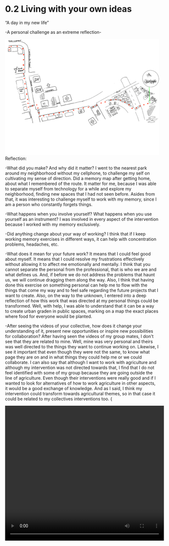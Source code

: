 
# 0.2 Living with your own ideas

“A day in my new life” 

-A personal challenge as an extreme reflection-

<img src= "../../images/memorymap1.png" alt="Photo of My Memory Map">
Reflection:

-What did you make? And why did it matter?
I went to the nearest park around my neighborhood without my cellphone, to challenge my self on cultivating my sense of direction. Did a memory map after getting home, about what I remembered of the route. It matter for me, because I was able to separate myself from technology for a while and explore my neighborhood, finding new spaces that I had not seen before. Asides from that, it was interesting to challenge myself to work with my memory, since I am a person who constantly forgets things.

-What happens when you involve yourself? What happens when you use yourself as an instrument?
I was involved in every aspect of the intervention because I worked with my memory exclusively.

-Did anything change about your way of working?
I think that if I keep working memory exercises in different ways, it can help with concentration problems, headaches, etc.

-What does it mean for your future work?
It means that I could feel good about myself. It means that I could resolve my frustrations effectively without allowing it to affect me emotionally and mentally. I think that you cannot separate the personal from the professional, that is who we are and what defines us. And, if before we do not address the problems that haunt us, we will continue dragging them along the way. Also, I think that having done this exercise on something personal can help me to flow with the things that come my way and to feel safe regarding the future projects that I want to create. Also, on the way to the unknown, I entered into a deep reflection of how this work that was directed at my personal things could be transformed. Well, with help, I was able to understand that it can be a way to create urban graden in public spaces, marking on a map the exact places where food for everyone would be planted.

-After seeing the videos of your collective, how does it change your
understanding of it, present new opportunities or inspire new
possibilities for collaboration?
After having seen the videos of my group mates, I don't see that they are related to mine. Well, mine was very personal and theirs was well directed to the things they want to continue working on. Likewise, I see it important that even though they were not the same, to know what page they are on and in what things they could help me or we could collaborate. I can also say that although I want to work with agriculture and although my intervention was not directed towards that, I find that I do not feel identified with some of my group because they are going outside the line of agriculture. Even though their interventions were really good and if I wanted to look for alternatives of how to work agriculture in other aspects, it would be a good exchange of knowledge. And as I said, I think my intervention could transform towards agricultural themes, so in that case it could be related to my collectives interventions too.
{

<video src= "../../images/Don't get lost - Kai Nieves [new].mp4" width="520" height="440" controls>
}
abv
